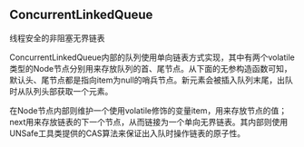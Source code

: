 ## ConcurrentLinkedQueue

线程安全的非阻塞无界链表

ConcurrentLinkedQueue内部的队列使用单向链表方式实现，其中有两个volatile类型的Node节点分别用来存放队列的首、尾节点。从下面的无参构造函数可知，默认头、尾节点都是指向item为null的哨兵节点。新元素会被插入队列末尾，出队时从队列头部获取一个元素。

在Node节点内部则维护一个使用volatile修饰的变量item，用来存放节点的值；next用来存放链表的下一个节点，从而链接为一个单向无界链表。其内部则使用UNSafe工具类提供的CAS算法来保证出入队时操作链表的原子性。